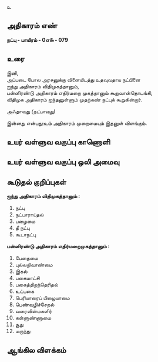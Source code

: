 உ


## அதிகாரம் எண்

**நட்பு - பாயிரம் - 0எ௯ - 079**	

## உரை

இனி,  
அப்படை போல அரசனுக்கு வினையிடத்து உதவுவதாய நட்பினை  
ஐந்து அதிகாரம் விதிமுகத்தானும்,  
பன்னிரண்டு அதிகாரம் எதிர்மறை முகத்தானும் கூறுவான்தொடங்கி,  
விதிமுக அதிகாரம் ஐந்தனுள்ளும் முதற்கண் நட்புக் கூறுகின்றார்.  

அஃதாவது _(நட்பாவது)_  

இன்னது என்பதூஉம் அதிகாரம் முறைமையும் இதனுள் விளங்கும்.

## உயர் வள்ளுவ வகுப்பு காணொளி


## உயர் வள்ளுவ வகுப்பு ஒலி அமைவு 


## கூடுதல் குறிப்புகள்

**ஐந்து அதிகாரம் விதிமுகத்தானும் :**  
1. நட்பு
2. நட்பாராய்தல்
3. பழைமை
4. தீ நட்பு
5. கூடாநட்பு

**பன்னிரண்டு அதிகாரம் எதிர்மறைமுகத்தானும் :**  
1. பேதைமை
2. புல்லறிவாண்மை
3. இகல்
4. பகைமாட்சி
5. பகைத்திறந்தெரிதல்
6. உட்பகை
7. பெரியாரைப் பிழையாமை
8. பெண்வழிச்சேறல்
9. வரைவின்மகளிர்
10. கள்ளுண்ணாமை
11. சூது
12. மருந்து


## ஆங்கில விளக்கம்

